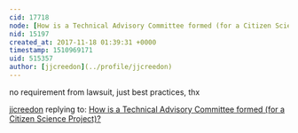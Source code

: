 ```yaml
---
cid: 17718
node: [How is a Technical Advisory Committee formed (for a Citizen Science Project)?](../notes/jjcreedon/11-16-2017/how-is-technical-advisory-committee-formed-for-a-citizen-science-project)
nid: 15197
created_at: 2017-11-18 01:39:31 +0000
timestamp: 1510969171
uid: 515357
author: [jjcreedon](../profile/jjcreedon)
---
```


no requirement from lawsuit, just best practices, thx

[jjcreedon](../profile/jjcreedon) replying to: [How is a Technical Advisory Committee formed (for a Citizen Science Project)?](../notes/jjcreedon/11-16-2017/how-is-technical-advisory-committee-formed-for-a-citizen-science-project)

